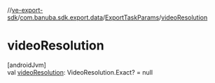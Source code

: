 //[ve-export-sdk](../../../index.md)/[com.banuba.sdk.export.data](../index.md)/[ExportTaskParams](index.md)/[videoResolution](video-resolution.md)

# videoResolution

[androidJvm]\
val [videoResolution](video-resolution.md): VideoResolution.Exact? = null

